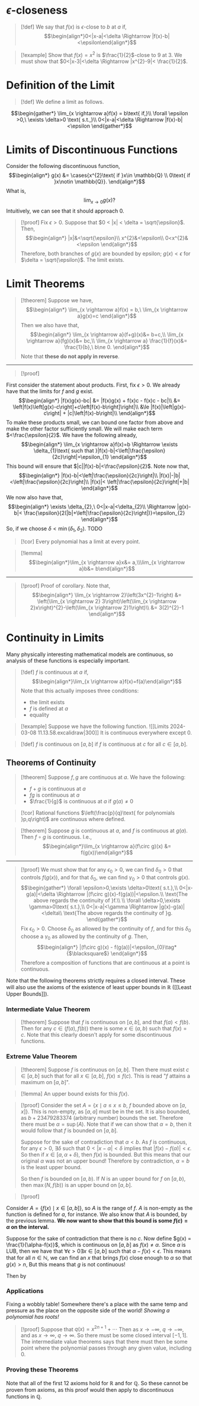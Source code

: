 # $\epsilon$-closeness
>[!def]
>We say that $f(x)$ is $\epsilon$-close to $b$ at $a$ if,
>$$\begin{align*}0<|x-a|<\delta \Rightarrow |f(x)-b|<\epsilon\end{align*}$$

>[!example]
>Show that $f(x)=x^{2}$ is $\frac{1}{2}$-close to 9 at 3.
>We must show that $0<|x-3|<\delta \Rightarrow |x^{2}-9|< \frac{1}{2}$.
# Definition of the Limit

>[!def]
>We define a limit as follows.

$$\begin{gather*}
\lim_{x \rightarrow a}f(x) = b\text{ if,}\\
\forall \epsilon >0,\ \exists \delta>0 \text{ s.t.,}\\
0<|x-a|<\delta \Rightarrow |f(x)-b|<\epsilon
\end{gather*}$$
# Limits of Discontinuous Functions
Consider the following discontinuous function,
$$\begin{align*}
g(x) &= \cases{x^{2}\text{ if }x\in \mathbb{Q} \\ 0\text{ if }x\notin \mathbb{Q}}.
\end{align*}$$
What is,
$$\lim_{x \rightarrow 0} g(x)?$$
Intuitively, we can see that it should approach 0.
>[!proof]
> Fix $\epsilon>0$.
> Suppose that $0 < |x| < \delta = \sqrt{\epsilon}$.
> Then,
> $$\begin{align*}
> |x|&<\sqrt{\epsilon}\\
> x^{2}&<\epsilon\\
> 0<x^{2}&<\epsilon
> \end{align*}$$
> Therefore, both branches of $g(x)$ are bounded by epsilon; $g(x)<\epsilon$ for $\delta = \sqrt{\epsilon}$. The limit exists.

# Limit Theorems
>[!theorem]
>Suppose we have,
> $$\begin{align*}
> \lim_{x \rightarrow a}f(x) = b,\ \lim_{x \rightarrow a}g(x)=c
> \end{align*}$$
> Then we also have that,
> $$\begin{align*}
> \lim_{x \rightarrow a}(f+g)(x)&= b+c,\\
> \lim_{x \rightarrow a}(fg)(x)&= bc,\\
> \lim_{x \rightarrow a} \frac{1}{f}(x)&= \frac{1}{b},\ b\ne 0.
> \end{align*}$$
> Note that **these do not apply in reverse**.
---

>[!proof]

First consider the statement about products.
First, fix $\epsilon>0$.
We already have that the limits for $f$ and $g$ exist.
$$\begin{align*}
|f(x)g(x)-bc| &= |f(x)g(x) + f(x)c - f(x)c - bc|\\
&= \left|f(x)\left[g(x)-c\right]+c\left[f(x)-b\right]\right|\\
&\le |f(x)|\left|g(x)-c\right| + |c|\left|f(x)-b\right|\\
\end{align*}$$
To make these products small, we can bound one factor from above and make the other factor sufficiently small. We will make each term $<\frac{\epsilon}{2}$.
We have the following already,
$$\begin{align*}
\lim_{x \rightarrow a}f(x)=b \Rightarrow \exists \delta_{1}\text{ such that }|f(x)-b|<\left|\frac{\epsilon}{2c}\right|=\epsilon_{1}
\end{align*}$$
This bound will ensure that $|c||f(x)-b|<\frac{\epsilon}{2}$.
Note now that,
$$\begin{align*}
|f(x)-b|<\left|\frac{\epsilon}{2c}\right|\\
|f(x)|-|b|<\left|\frac{\epsilon}{2c}\right|\\
|f(x)|< \left|\frac{\epsilon}{2c}\right|+|b|
\end{align*}$$
We now also have that,
$$\begin{align*}
\exists \delta_{2},\ 0<|x-a|<\delta_{2}\\
\Rightarrow |g(x)-b|< \frac{\epsilon}{2(|b|+\left|\frac{\epsilon}{2c}\right|)}=\epsilon_{2}
\end{align*}$$
So, if we choose $\delta < \min(\delta_{1}, \delta_{2})$. TODO

>[!cor]
>Every polynomial has a limit at every point.

>[!lemma]
>$$\begin{align*}\lim_{x \rightarrow a}x&= a,\\\lim_{x \rightarrow a}b&= b\end{align*}$$
---
>[!proof] Proof of corollary.
>Note that,
>$$\begin{align*}
\lim_{x \rightarrow 2}\left(3x^{2}-1\right) &= \left(\lim_{x \rightarrow 2} 3\right)\left(\lim_{x \rightarrow 2}x\right)^{2}-\left(\lim_{x \rightarrow 2}1\right)\\
&= 3(2)^{2}-1
\end{align*}$$

# Continuity in Limits
Many physically interesting mathematical models are continuous, so analysis of these functions is especially important.

>[!def]
>$f$ is continuous at $a$ if,
>$$\begin{align*}\lim_{x \rightarrow a}f(x)=f(a)\end{align*}$$
>Note that this actually imposes three conditions:
>- the limit exists
>- $f$ is defined at $a$
>- equality

>[!example]
>Suppose we have the following function.
>![[Limits 2024-03-08 11.13.58.excalidraw|300]]
>It is continuous everywhere except $0$.

>[!def]
>$f$ is continuous on $[a,b]$ if $f$ is continuous at $c$ for all $c\in[a,b]$.
## Theorems of Continuity
>[!theorem]
>Suppose $f,g$ are continuous at $a$.
>We have the following:
>- $f+g$ is continuous at $a$
>- $fg$ is continuous at $a$
>- $\frac{1}{g}$ is continuous at $a$ if $g(a)\ne 0$

>[!cor]
>Rational functions $\left(\frac{p}{q}\text{ for polynomials }p,q\right)$ are continuous where defined.

>[!theorem]
>Suppose $g$ is continuous at $a$, and $f$ is continuous at $g(a)$.
>Then $f\circ g$ is continuous.
>I.e.,
>$$\begin{align*}\lim_{x \rightarrow a}(f\circ g)(x) &= f(g(x))\end{align*}$$
---
>[!proof]
>We must show that for any $\epsilon_{0}>0$, we can find $\delta_{0}>0$ that controls $f(g(x))$, and for that $\delta_{0}$, we can find $\gamma_{0}>0$ that controls $g(x)$.
> $$\begin{gather*}
> \forall \epsilon>0,\exists \delta>0\text{ s.t.},\\
> 0<|x-g(a)|<\delta \Rightarrow |(f\circ g)(x)-f(g(a))|<\epsilon.\\
> \text{The above regards the continuity of }f.\\
> \\
> \forall \delta>0,\exists \gamma>0\text{ s.t.},\\
> 0<|x-a|<\gamma \Rightarrow |g(x)-g(a)|<\delta\\
> \text{The above regards the continuity of }g.
> \end{gather*}$$
> Fix $\epsilon_{0}>0$. Choose $\delta_{0}$ as allowed by the continuity of $f$, and for this $\delta_{0}$ choose a $\gamma_{0}$ as allowed by the continuity of $g$.
> Then,
> $$\begin{align*}
> |(f\circ g)(x) - f(g(a))|<\epsilon_{0}\tag*{$\blacksquare$}
> \end{align*}$$
> Therefore a composition of functions that are continuous at a point is continuous.

Note that the following theorems strictly requires a closed interval. These will also use the axioms of the existence of least upper bounds in $\mathbb{R}$ ([[Least Upper Bounds]]).
### Intermediate Value Theorem
>[!theorem]
>Suppose that $f$ is continuous on $[a,b]$, and that $f(a)<f(b)$. Then for any $c\in(f(a),f(b))$ there is some $x\in(a,b)$ such that $f(x)=c$.
>Note that this clearly doesn't apply for some discontinuous functions.

### Extreme Value Theorem
>[!theorem]
>Suppose $f$ is continuous on $[a,b]$. Then there must exist $c\in[a,b]$ such that for all $x\in[a,b]$, $f(x)\le f(c)$. This is read "$f$ attains a maximum on $[a,b]$".

>[!lemma]
>An upper bound exists for this $f(x)$.

>[!proof]
>Consider the set $A = \left\{x \mid a\le x\le b,\ f\text{ bounded above on }[a,x]\right\}$.
>This is non-empty, as $[a,a]$ must be in the set.
>It is also bounded, as $b+23479283374$ (arbitrary number) bounds the set.
>Therefore there must be $\alpha = \sup(A)$.
>Note that if we can show that $\alpha = b$, then it would follow that $f$ is bounded on $[a,b]$.
>
>Suppose for the sake of contradiction that $\alpha<b$.
>As $f$ is continuous, for any $\epsilon>0,\ \exists\delta$ such that $0<|x-\alpha|<\delta$ implies that $|f(x)-f(\alpha)|<\epsilon$.
>So then if $x\in[a,\alpha+\delta)$, then $f(x)$ is bounded. But this means that our original $\alpha$ was not an upper bound!
>Therefore by contradiction, $\alpha=b$ is the least upper bound.
>
>So then $f$ is bounded on $[a,b)$. If $N$ is an upper bound for $f$ on $[a,b)$, then $\max(N,f(b))$ is an upper bound on $[a,b]$.

>[!proof]

Consider $A = \left\{f(x) \mid x\in[a,b]\right\}$, so $A$ is the range of $f$.
$A$ is non-empty as the function is defined for $a$, for instance.
We also know that $A$ is bounded, by the previous lemma.
**We now want to show that this bound is some $f(c)=\alpha$ on the interval.**

Suppose for the sake of contradiction that there is no $c$.
Now define $g(x) = \frac{1}{\alpha-f(x)}$, which is continuous on $[a,b]$ as $f(x)\ne \alpha$.
Since $\alpha$ is LUB, then we have that $\forall \epsilon>0\exists x\in[a,b]$ such that $\alpha-f(x)<\epsilon$.
This means that for all $n\in\mathbb{N}$, we can find an $x$ that brings $f(x)$ close enough to $\alpha$ so that $g(x)>n$, But this means that $g$ is not continuous!

Then by 
### Applications
Fixing a wobbly table!
Somewhere there's a place with the same temp and pressure as the place on the opposite side of the world!
*Showing a polynomial has roots!*
>[!proof]
>Suppose that $q(x)=x^{2n+1}+\cdots$
>Then as $x\longrightarrow -\infty$, $q\longrightarrow -\infty$, and as $x\longrightarrow \infty$, $q\longrightarrow \infty$. So there must be some closed interval $[-1,1]$. The intermediate value theorems says that there must then be some point where the polynomial passes through any given value, including 0.

### Proving these Theorems
Note that all of the first 12 axioms hold for $\mathbb{R}$ and for $\mathbb{Q}$. So these cannot be proven from axioms, as this proof would then apply to discontinuous functions in $\mathbb{Q}$.